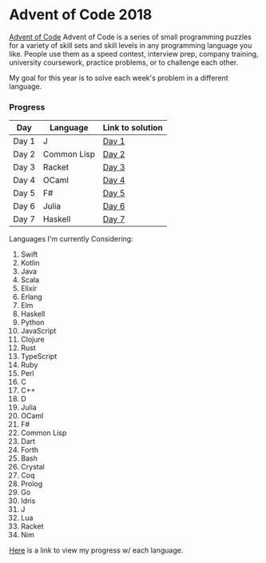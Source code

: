 # Advent of Code 2018

[Advent of Code](https://adventofcode.com)
   Advent of Code is a series of small programming puzzles for a variety of skill sets and skill levels in any programming language you like. People use them as a speed contest, interview prep, company training, university coursework, practice problems, or to challenge each other.

My goal for this year is to solve each week's problem in a different language. 

### Progress

| Day  |  Language | Link to solution |
| --- | --- | --- |
| Day 1 | J | [Day 1](/j/aoc1.ijs)|
| Day 2 | Common Lisp| [Day 2](/common-lisp/aoc2.lisp)|
| Day 3 | Racket | [Day 3](/racket/aoc3.rkt)|
| Day 4 | OCaml | [Day 4](/ocaml/aoc4.ml)|
| Day 5 | F# | [Day 5](/fsharp/aoc5.fsx)|
| Day 6 | Julia | [Day 6](/julia/aoc6.jl)|
| Day 7 | Haskell | [Day 7](/haskell/Aoc7.hs)|

Languages I'm currently Considering:

1. Swift
2. Kotlin
3. Java
4. Scala
5. Elixir
6. Erlang
7. Elm
8. Haskell
9. Python
10. JavaScript
11. Clojure
12. Rust
13. TypeScript
14. Ruby
15. Perl
16. C
17. C++
18. D
19. Julia
20. OCaml
21. F#
22. Common Lisp
23. Dart
24. Forth
25. Bash
26. Crystal
27. Coq
28. Prolog
29. Go
30. Idris
31. J
32. Lua
33. Racket
34. Nim

[Here](https://docs.google.com/spreadsheets/d/1n4-w7unwe4NbI0Nfyhp4Ca8XlEOArJtDrGl_RJSIZoo/edit?usp=sharing) is a link to view my progress w/ each language.
